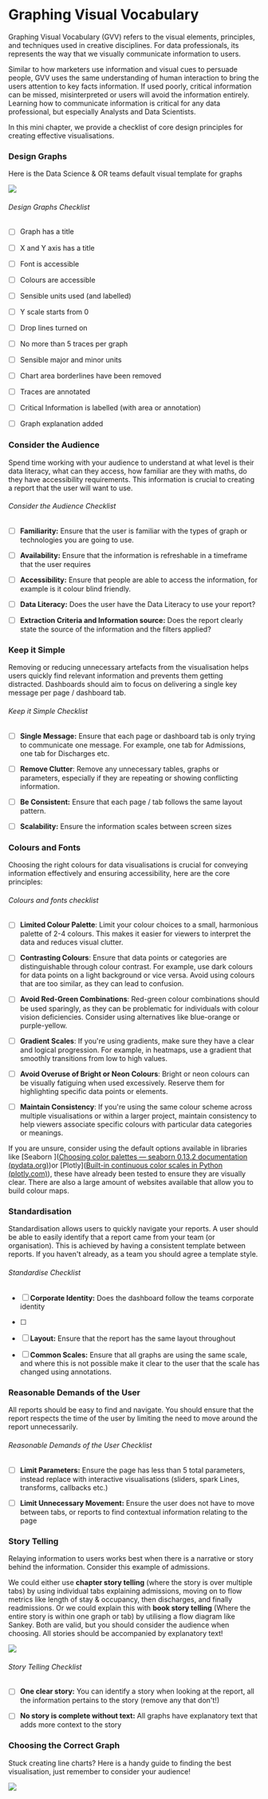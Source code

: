 # Graphing Visual Vocabulary

Graphing Visual Vocabulary (GVV) refers to the visual elements, principles, and techniques used in creative disciplines. For data professionals, its represents the way that we visually communicate information to users.

Similar to how marketers use information and visual cues to persuade people, GVV uses the same understanding of human interaction to bring the users attention to key facts information. If used poorly, critical information can be missed, misinterpreted or users will avoid the information entirely. Learning how to communicate information is critical for any data professional, but especially Analysts and Data Scientists. 

In this mini chapter, we provide a checklist of core design principles for creating effective visualisations.  

### Design Graphs

Here is the Data Science & OR teams default visual template for graphs

![](S:\Data%20Science\sandboxes\sam\plotly%20and%20seaborn\version2\pictures\graphs.png)

###### Design Graphs Checklist

- [ ] Graph has a title

- [ ] X and Y axis has a title

- [ ] Font is accessible

- [ ] Colours are accessible 

- [ ] Sensible units used (and labelled)

- [ ] Y scale starts from 0

- [ ] Drop lines turned on

- [ ] No more than 5 traces per graph

- [ ] Sensible major and minor units

- [ ] Chart area borderlines have been removed 

- [ ] Traces are annotated

- [ ] Critical Information is labelled (with area or annotation)

- [ ] Graph explanation added

### Consider the Audience

Spend time working with your audience to understand at what level is their data literacy, what can they access, how familiar are they with maths, do they have accessibility requirements. This information is crucial to creating a report that the user will want to use. 

###### Consider the Audience Checklist

- [ ] **Familiarity:** Ensure that the user is familiar with the types of graph or technologies you are going to use.

- [ ] **Availability:** Ensure that the information is refreshable in a timeframe that the user requires

- [ ] **Accessibility:** Ensure that people are able to access the information, for example is it colour blind friendly.

- [ ] **Data Literacy:** Does the user have the Data Literacy to use your report?

- [ ] **Extraction Criteria and Information source:** Does the report clearly state the source of the information and the filters applied?

### Keep it Simple

Removing or reducing unnecessary artefacts from the visualisation helps users quickly find relevant information and prevents them getting distracted. Dashboards should aim to focus on delivering a single key message per page / dashboard tab.

###### Keep it Simple Checklist

- [ ] **Single Message:** Ensure that each page or dashboard tab is only trying to communicate one message. For example, one tab for Admissions, one tab for Discharges etc. 

- [ ] **Remove Clutter**: Remove any unnecessary tables, graphs or parameters, especially if they are repeating or showing conflicting information.  

- [ ] **Be Consistent:** Ensure that each page / tab follows the same layout pattern. 

- [ ] **Scalability:** Ensure the information scales between screen sizes

### Colours and Fonts

Choosing the right colours for data visualisations is crucial for conveying information effectively and ensuring accessibility, here are the core principles:

###### Colours and fonts checklist

- [ ] **Limited Colour Palette**: Limit your colour choices to a small, harmonious palette of 2-4 colours. This makes it easier for viewers to interpret the data and reduces visual clutter.

- [ ] **Contrasting Colours**: Ensure that data points or categories are distinguishable through colour contrast. For example, use dark colours for data points on a light background or vice versa. Avoid using colours that are too similar, as they can lead to confusion.

- [ ] **Avoid Red-Green Combinations**: Red-green colour combinations should be used sparingly, as they can be problematic for individuals with colour vision deficiencies. Consider using alternatives like blue-orange or purple-yellow.

- [ ] **Gradient Scales**: If you're using gradients, make sure they have a clear and logical progression. For example, in heatmaps, use a gradient that smoothly transitions from low to high values.

- [ ] **Avoid Overuse of Bright or Neon Colours**: Bright or neon colours can be visually fatiguing when used excessively. Reserve them for highlighting specific data points or elements.

- [ ] **Maintain Consistency**: If you're using the same colour scheme across multiple visualisations or within a larger project, maintain consistency to help viewers associate specific colours with particular data categories or meanings.

If you are unsure, consider using the default options available in libraries like [Seaborn ]([Choosing color palettes — seaborn 0.13.2 documentation (pydata.org)](https://seaborn.pydata.org/tutorial/color_palettes.html))or [Plotly]([Built-in continuous color scales in Python (plotly.com)](https://plotly.com/python/builtin-colorscales/)), these have already been tested to ensure they are visually clear. There are also a large amount of websites available that allow you to build colour maps. 

### Standardisation

Standardisation allows users to quickly navigate your reports. A user should be able to easily identify that a report came from your team (or organisation). This is achieved by having a consistent template between reports. If you haven't already, as a team you should agree a template style. 

###### Standardise Checklist

- [ ] **Corporate Identity:** Does the dashboard follow the teams corporate identity

- [ ] 
- [ ] **Layout:** Ensure that the report has the same layout throughout

- [ ] **Common Scales:** Ensure that all graphs are using the same scale, and where this is not possible make it clear to the user that the scale has changed using annotations. 

### Reasonable Demands of the User

All reports should be easy to find and navigate. You should ensure that the report respects the time of the user by limiting the need to move around the report unnecessarily. 

###### Reasonable Demands of the User Checklist

- [ ] **Limit Parameters:** Ensure the page has less than 5 total parameters, instead replace with interactive visualisations (sliders, spark Lines, transforms, callbacks etc.)

- [ ] **Limit Unnecessary Movement:** Ensure the user does not have to move between tabs, or reports to find contextual information relating to the page

### Story Telling

Relaying information to users works best when there is a narrative or story behind the information. Consider this example of admissions. 

We could either use **chapter story telling** (where the story is over multiple tabs) by using individual tabs explaining admissions, moving on to flow metrics like length of stay & occupancy, then discharges, and finally readmissions. Or we could explain this with **book story telling** (Where the entire story is within one graph or tab) by utilising a flow diagram like Sankey. Both are valid, but you should consider the audience when choosing. All stories should be accompanied by explanatory text!

![](S:\Data%20Science\sandboxes\sam\plotly%20and%20seaborn\version2\pictures\story_telling.png)

###### Story Telling Checklist

- [ ] **One clear story:** You can identify a story when looking at the report, all the information pertains to the story (remove any that don't!)

- [ ] **No story is complete without text:** All graphs have explanatory text that adds more context to the story

### Choosing the Correct Graph

Stuck creating line charts? Here is a handy guide to finding the best visualisation, just remember to consider your audience!

![](S:\Data%20Science\sandboxes\sam\plotly%20and%20seaborn\version2\pictures\Visual%20Vocabulory%20.png)